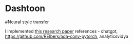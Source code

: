# Dashtoon
#Neural style transfer

I implemented [this research paper](https://openaccess.thecvf.com/content/CVPR2021/papers/Chandran_Adaptive_Convolutions_for_Structure-Aware_Style_Transfer_CVPR_2021_paper.pdf)
references - chatgpt, https://github.com/RElbers/ada-conv-pytorch, analyticsvidya
